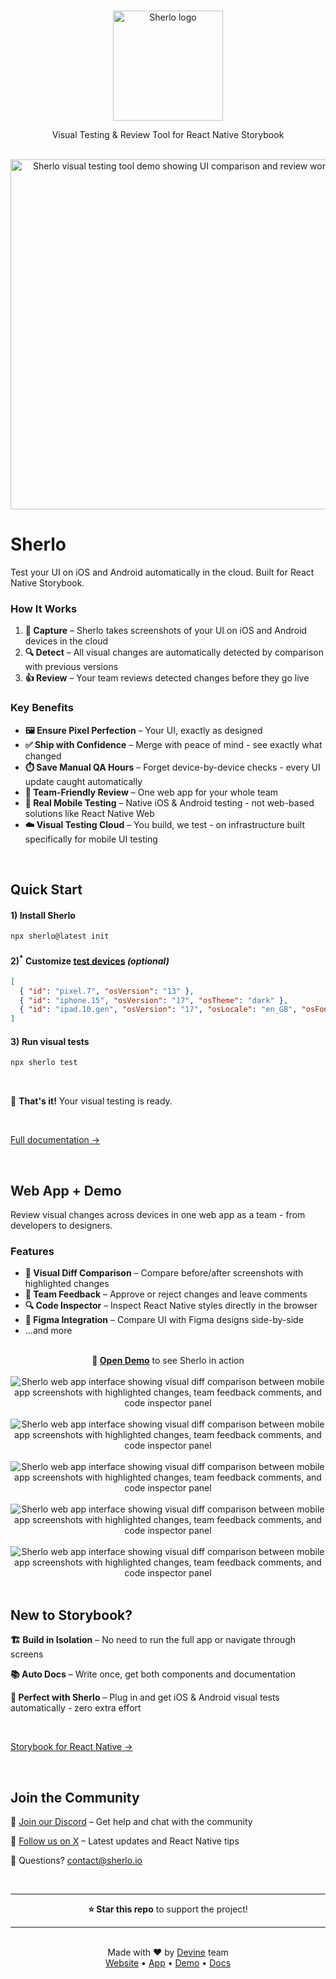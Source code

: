 <br />

<p align="center">
  <a href="https://sherlo.io/">
    <picture>
      <source media="(prefers-color-scheme: dark) and (max-width: 500px)" srcset="./assets/logo-dark.svg" width="140">
      <source media="(prefers-color-scheme: dark)" srcset="./assets/logo-dark.svg" width="176">
      <source media="(max-width: 500px)" srcset="./assets/logo-light.svg" width="140">
      <img src="./assets/logo-light.svg" alt="Sherlo logo" width="176" />
    </picture>
  </a>
</p>

<p align="center">Visual Testing & Review Tool for React Native Storybook</p>

<br />

<div align="center">
  <picture>
    <source media="(prefers-color-scheme: dark) and (max-width: 500px)" srcset="./assets/hero-mobile-dark.gif" width="436">
    <source media="(max-width: 500px)" srcset="./assets/hero-mobile-light.gif" width="436">
    <source media="(prefers-color-scheme: dark)" srcset="./assets/hero-desktop-dark.gif" width="560">
    <img src="./assets/hero-desktop-light.gif" alt="Sherlo visual testing tool demo showing UI comparison and review workflow" width="560" />
  </picture>
</div>

# Sherlo

Test your UI on iOS and Android automatically in the cloud. Built for React Native Storybook.

### How It Works

1. **📸 Capture** – Sherlo takes screenshots of your UI on iOS and Android devices in the cloud
2. **🔍 Detect** – All visual changes are automatically detected by comparison with previous versions
3. **👍 Review** – Your team reviews detected changes before they go live

### Key Benefits

- **🖼️ Ensure Pixel Perfection** – Your UI, exactly as designed
- **✅ Ship with Confidence** – Merge with peace of mind - see exactly what changed
- **⏱️ Save Manual QA Hours** – Forget device-by-device checks - every UI update caught automatically
- **🤝 Team-Friendly Review** – One web app for your whole team
- **📱 Real Mobile Testing** – Native iOS & Android testing - not web-based solutions like React Native Web
- **☁️ Visual Testing Cloud** – You build, we test - on infrastructure built specifically for mobile UI testing

<br />

## Quick Start

#### 1) Install Sherlo

```bash
npx sherlo@latest init
```

#### 2)<sup>\*</sup> Customize [test devices](https://sherlo.io/docs/setup/config#devices) _(optional)_

<!-- prettier-ignore -->
```json
[
  { "id": "pixel.7", "osVersion": "13" },
  { "id": "iphone.15", "osVersion": "17", "osTheme": "dark" },
  { "id": "ipad.10.gen", "osVersion": "17", "osLocale": "en_GB", "osFontScale": "+2" }
]
```

#### 3) Run visual tests

```bash
npx sherlo test
```

<br />

🎉 **That's it!** Your visual testing is ready.

<br />

[Full documentation →](https://sherlo.io/docs)

<br />

## Web App + Demo

Review visual changes across devices in one web app as a team - from developers to designers.

### Features

- **📸 Visual Diff Comparison** – Compare before/after screenshots with highlighted changes
- **💬 Team Feedback** – Approve or reject changes and leave comments
- **🔍 Code Inspector** – Inspect React Native styles directly in the browser
- **🎨 Figma Integration** – Compare UI with Figma designs side-by-side
- …and more

<br />

<div align="center">
  <strong>🚀 <a href="https://app.sherlo.io/demo">Open Demo</a></strong> to see Sherlo in action
</div>

<br />

<div align="center">
  <img src="./assets/app.png" alt="Sherlo web app interface showing visual diff comparison between mobile app screenshots with highlighted changes, team feedback comments, and code inspector panel" />
</div>

<br />

<div align="center">
  <img src="./assets/github.png" alt="Sherlo web app interface showing visual diff comparison between mobile app screenshots with highlighted changes, team feedback comments, and code inspector panel" />
</div>

<br />

<div align="center">
  <img src="./assets/FINAL_35.gif" alt="Sherlo web app interface showing visual diff comparison between mobile app screenshots with highlighted changes, team feedback comments, and code inspector panel" />
</div>

<br />

<div align="center">
  <img src="./assets/dupa1.png" alt="Sherlo web app interface showing visual diff comparison between mobile app screenshots with highlighted changes, team feedback comments, and code inspector panel" />
</div>

<br />

<div align="center">
  <img src="./assets/dupa.png" alt="Sherlo web app interface showing visual diff comparison between mobile app screenshots with highlighted changes, team feedback comments, and code inspector panel" />
</div>

<br />

## New to Storybook?

**🏗️ Build in Isolation** – No need to run the full app or navigate through screens

**📚 Auto Docs** – Write once, get both components and documentation

**💖 Perfect with Sherlo** – Plug in and get iOS & Android visual tests automatically - zero extra effort

<br />

[Storybook for React Native →](https://github.com/storybookjs/react-native)

<br />

## Join the Community

💬 [Join our Discord](https://discord.com/invite/G7eqTBkWZt) – Get help and chat with the community

📢 [Follow us on X](https://x.com/sherlo_io) – Latest updates and React Native tips

📧 Questions? contact@sherlo.io

<br />

---

<div align="center">
  <strong>⭐ Star this repo</strong> to support the project!
</div>

---

<br />

<div align="center">
  Made with ❤️ by <a href="https://devine.team">Devine</a> team
  <br />
  <a href="https://sherlo.io">Website</a> • 
  <a href="https://app.sherlo.io">App</a> • 
  <a href="https://app.sherlo.io/demo">Demo</a> • 
  <a href="https://sherlo.io/docs">Docs</a>
</div>

<br />

